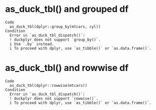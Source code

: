 # as_duck_tbl() and grouped df

    Code
      as_duck_tbl(dplyr::group_by(mtcars, cyl))
    Condition
      Error in `as_duck_tbl_dispatch()`:
      ! duckplyr does not support `group_by()`.
      i Use `.by` instead.
      i To proceed with dplyr, use `as_tibble()` or `as.data.frame()`.

# as_duck_tbl() and rowwise df

    Code
      as_duck_tbl(dplyr::rowwise(mtcars))
    Condition
      Error in `as_duck_tbl_dispatch()`:
      ! duckplyr does not support `rowwise()`.
      i To proceed with dplyr, use `as_tibble()` or `as.data.frame()`.

